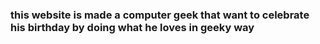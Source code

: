 <h3>this website is made a computer geek that want to celebrate his birthday by doing what he loves in geeky way</h3>
